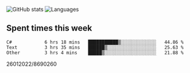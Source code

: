 ![GitHub stats](https://github-readme-stats.vercel.app/api?username=emipa606&theme=github_dark&show_icons=true) 
![Languages](https://github-readme-stats.vercel.app/api/top-langs/?username=emipa606&theme=github_dark&layout=compact)

## Spent times this week
<!--START_SECTION:waka-->

```text
C#            6 hrs 18 mins   ███████████▒░░░░░░░░░░░░░   44.86 %
Text          3 hrs 35 mins   ██████▒░░░░░░░░░░░░░░░░░░   25.63 %
Other         3 hrs 4 mins    █████▒░░░░░░░░░░░░░░░░░░░   21.88 %
```

<!--END_SECTION:waka-->


26012022/8690260
